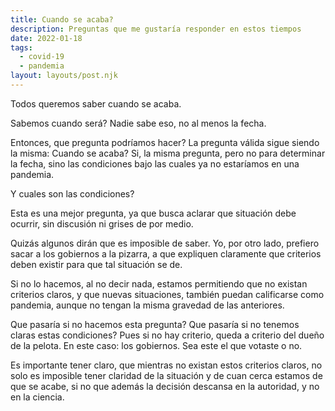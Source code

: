 ```yaml
---
title: Cuando se acaba?
description: Preguntas que me gustaría responder en estos tiempos
date: 2022-01-18
tags:
  - covid-19
  - pandemia
layout: layouts/post.njk
---
```


Todos queremos saber cuando se acaba.

Sabemos cuando será? Nadie sabe eso, no al menos la fecha.

Entonces, que pregunta podríamos hacer? La pregunta válida sigue siendo la misma: Cuando se acaba? Si, la misma pregunta, pero no para determinar la fecha, sino las condiciones bajo las cuales ya no estaríamos en una pandemia.

Y cuales son las condiciones?

Esta es una mejor pregunta, ya que busca aclarar que situación debe ocurrir, sin discusión ni grises de por medio.

<!-- Quizás debemos mirar el exceso de mortalidad, y discutir cuanto es el máximo que debería ocurrir según la historia de las últimas decadas. Si estamos en un rango razonable (ej: exceso de mortandad máxima: 1%) -->

Quizás algunos dirán que es imposible de saber. Yo, por otro lado, prefiero sacar a los gobiernos a la pizarra, a que expliquen claramente que criterios deben existir para que tal situación se de.

Si no lo hacemos, al no decir nada, estamos permitiendo que no existan criterios claros, y que nuevas situaciones, también puedan calificarse como pandemia, aunque no tengan la misma gravedad de las anteriores.

Que pasaría si no hacemos esta pregunta? Que pasaría si no tenemos claras estas condiciones? Pues si no hay criterio, queda a criterio del dueño de la pelota. En este caso: los gobiernos. Sea este el que votaste o no.

Es importante tener claro, que mientras no existan estos criterios claros, no solo es imposible tener claridad de la situación y de cuan cerca estamos de que se acabe, si no que además la decisión descansa en la autoridad, y no en la ciencia.

